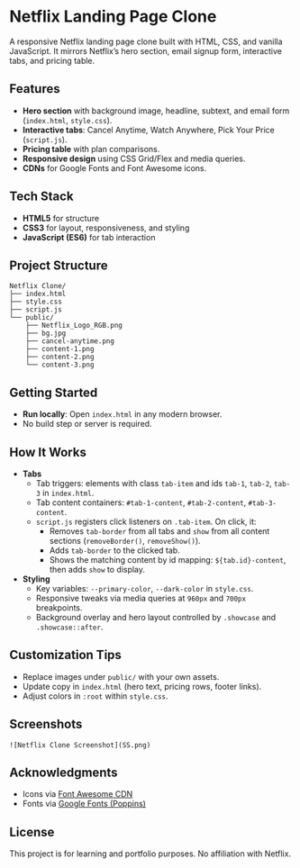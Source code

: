 # Netflix Landing Page Clone

A responsive Netflix landing page clone built with HTML, CSS, and vanilla JavaScript. It mirrors Netflix’s hero section, email signup form, interactive tabs, and pricing table.

## Features

- **Hero section** with background image, headline, subtext, and email form (`index.html`, `style.css`).
- **Interactive tabs**: Cancel Anytime, Watch Anywhere, Pick Your Price (`script.js`).
- **Pricing table** with plan comparisons.
- **Responsive design** using CSS Grid/Flex and media queries.
- **CDNs** for Google Fonts and Font Awesome icons.

## Tech Stack

- **HTML5** for structure
- **CSS3** for layout, responsiveness, and styling
- **JavaScript (ES6)** for tab interaction

## Project Structure

```
Netflix Clone/
├── index.html
├── style.css
├── script.js
└── public/
    ├── Netflix_Logo_RGB.png
    ├── bg.jpg
    ├── cancel-anytime.png
    ├── content-1.png
    ├── content-2.png
    └── content-3.png
```

## Getting Started

- **Run locally**: Open `index.html` in any modern browser.
- No build step or server is required.

## How It Works

- **Tabs**
  - Tab triggers: elements with class `tab-item` and ids `tab-1`, `tab-2`, `tab-3` in `index.html`.
  - Tab content containers: `#tab-1-content`, `#tab-2-content`, `#tab-3-content`.
  - `script.js` registers click listeners on `.tab-item`. On click, it:
    - Removes `tab-border` from all tabs and `show` from all content sections (`removeBorder()`, `removeShow()`).
    - Adds `tab-border` to the clicked tab.
    - Shows the matching content by id mapping: `${tab.id}-content`, then adds `show` to display.
- **Styling**
  - Key variables: `--primary-color`, `--dark-color` in `style.css`.
  - Responsive tweaks via media queries at `960px` and `700px` breakpoints.
  - Background overlay and hero layout controlled by `.showcase` and `.showcase::after`.

## Customization Tips

- Replace images under `public/` with your own assets.
- Update copy in `index.html` (hero text, pricing rows, footer links).
- Adjust colors in `:root` within `style.css`.

## Screenshots

```
![Netflix Clone Screenshot](SS.png)
```

## Acknowledgments

- Icons via [Font Awesome CDN](https://cdnjs.com/libraries/font-awesome)
- Fonts via [Google Fonts (Poppins)](https://fonts.google.com/)

## License

This project is for learning and portfolio purposes. No affiliation with Netflix.
